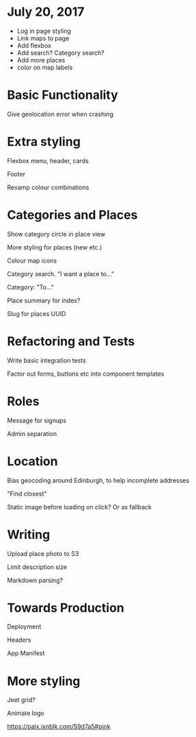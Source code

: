 # July 20, 2017
- Log in page styling
- Link maps to page
- Add flexbox
- Add search? Category search?
- Add more places
- color on map labels

# Basic Functionality
Give geolocation error when crashing

# Extra styling
Flexbox menu, header, cards

Footer

Revamp colour combinations


# Categories and Places
Show category circle in place view

More styling for places (new etc.)

Colour map icons

Category search. "I want a place to..."

Category: "To..."

Place summary for index?

Slug for places
UUID

# Refactoring and Tests
Write basic integration tests

Factor out forms, buttons etc into component templates

# Roles
Message for signups

Admin separation

# Location
Bias geocoding around Edinburgh, to help incomplete addresses

"Find closest"

Static image before loading on click? Or as fallback

# Writing
Upload place photo to S3

Limit description size

Markdown parsing?

# Towards Production
Deployment

Headers

App Manifest

# More styling
Jeet grid?

Animate logo

https://palx.jxnblk.com/59d7a5#pink
